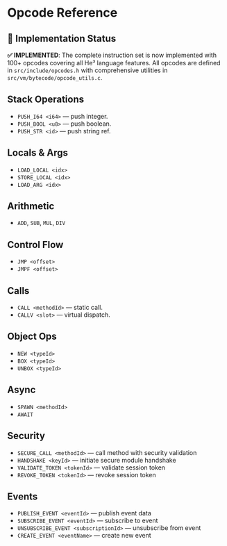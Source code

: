 # Opcode Reference

## 🚀 Implementation Status

**✅ IMPLEMENTED**: The complete instruction set is now implemented with 100+ opcodes covering all He³ language features. All opcodes are defined in `src/include/opcodes.h` with comprehensive utilities in `src/vm/bytecode/opcode_utils.c`.

## Stack Operations
- `PUSH_I64 <i64>` — push integer.
- `PUSH_BOOL <u8>` — push boolean.
- `PUSH_STR <id>` — push string ref.

## Locals & Args
- `LOAD_LOCAL <idx>`
- `STORE_LOCAL <idx>`
- `LOAD_ARG <idx>`

## Arithmetic
- `ADD`, `SUB`, `MUL`, `DIV`

## Control Flow
- `JMP <offset>`
- `JMPF <offset>`

## Calls
- `CALL <methodId>` — static call.
- `CALLV <slot>` — virtual dispatch.

## Object Ops
- `NEW <typeId>`
- `BOX <typeId>`
- `UNBOX <typeId>`

## Async
- `SPAWN <methodId>`
- `AWAIT`

## Security
- `SECURE_CALL <methodId>` — call method with security validation
- `HANDSHAKE <keyId>` — initiate secure module handshake
- `VALIDATE_TOKEN <tokenId>` — validate session token
- `REVOKE_TOKEN <tokenId>` — revoke session token

## Events
- `PUBLISH_EVENT <eventId>` — publish event data
- `SUBSCRIBE_EVENT <eventId>` — subscribe to event
- `UNSUBSCRIBE_EVENT <subscriptionId>` — unsubscribe from event
- `CREATE_EVENT <eventName>` — create new event
